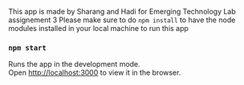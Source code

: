 This app is made by Sharang and Hadi for Emerging Technology Lab assignement 3
Please make sure to do `npm install` to have the node modules installed in your local machine to run this app

### `npm start`

Runs the app in the development mode.<br />
Open [http://localhost:3000](http://localhost:3000) to view it in the browser.
